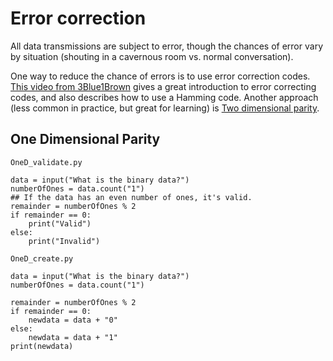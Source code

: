 # Error correction

All data transmissions are subject to error, though the chances of error vary by situation (shouting in a cavernous room vs. normal conversation).

One way to reduce the chance of errors is to use error correction codes. [This video from 3Blue1Brown](https://www.youtube.com/watch?v=X8jsijhllIA) gives a great introduction to error correcting codes, and also describes how to use a Hamming code. Another approach (less common in practice, but great for learning) is [Two dimensional parity](https://thecsemonk.com/two-dimensional-parity/).

## One Dimensional Parity

`OneD_validate.py`

```python3
data = input("What is the binary data?")
numberOfOnes = data.count("1")
## If the data has an even number of ones, it's valid.
remainder = numberOfOnes % 2
if remainder == 0:
    print("Valid")
else:
    print("Invalid")
```

`OneD_create.py`

```python3
data = input("What is the binary data?")
numberOfOnes = data.count("1")

remainder = numberOfOnes % 2
if remainder == 0:
    newdata = data + "0"
else:
    newdata = data + "1"
print(newdata)
```
